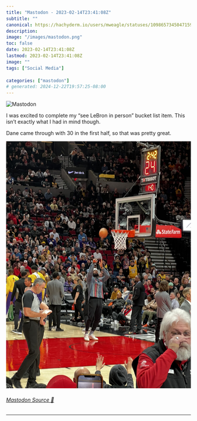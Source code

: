 ```yaml
---
title: "Mastodon - 2023-02-14T23:41:08Z"
subtitle: ""
canonical: https://hachyderm.io/users/mweagle/statuses/109865734504715992
description:
image: "/images/mastodon.png"
toc: false
date: 2023-02-14T23:41:08Z
lastmod: 2023-02-14T23:41:08Z
image: ""
tags: ["Social Media"]

categories: ["mastodon"]
# generated: 2024-12-22T19:57:25-08:00
---
```

![Mastodon](/images/mastodon.png)

<p>I was excited to complete my “see LeBron in person” bucket list item. This isn’t exactly what I had in mind though. </p><p>Dane came through with 30 in the first half, so that was pretty great.</p>

![](d08e771b4d51794e.jpeg)

###### [Mastodon Source 🐘](https://hachyderm.io/@mweagle/109865734504715992)

___
